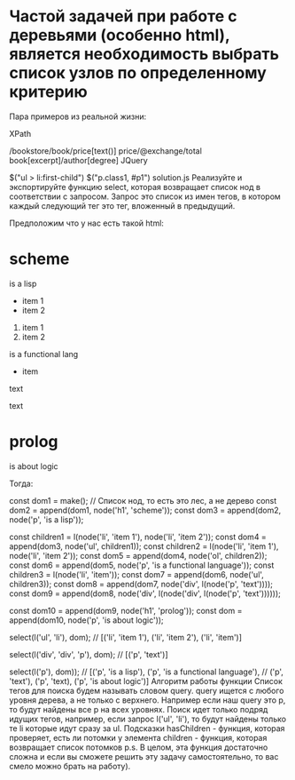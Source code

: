 # Частой задачей при работе с деревьями (особенно html), является необходимость выбрать список узлов по определенному критерию

Пара примеров из реальной жизни:

XPath

/bookstore/book/price[text()]
price/@exchange/total
book[excerpt]/author[degree]
JQuery

$("ul > li:first-child")
$("p.class1, #p1")
solution.js
Реализуйте и экспортируйте функцию select, которая возвращает список нод в соответствии с запросом. Запрос это список из имен тегов, в котором каждый следующий тег это тег, вложенный в предыдущий.

Предположим что у нас есть такой html:

<h1>scheme</h1>
<p>is a lisp</p>
<ul>
    <li>item 1</li>
    <li>item 2</li>
</ul>
<ol>
    <li>item 1</li>
    <li>item 2</li>
</ol>
<p>
    is a functional lang
</p>
<ul>
    <li>item</li>
</ul>
<div>
    <p>text</p>
</div>
<div>
    <div>
        <p>text</p>
    </div>
</div>
<h1>prolog</h1>
<p>is about logic</p>
Тогда:

const dom1 = make(); // Список нод, то есть это лес, а не дерево
const dom2 = append(dom1, node('h1', 'scheme'));
const dom3 = append(dom2, node('p', 'is a lisp'));

const children1 = l(node('li', 'item 1'), node('li', 'item 2'));
const dom4 = append(dom3, node('ul', children1));
const children2 = l(node('li', 'item 1'), node('li', 'item 2'));
const dom5 = append(dom4, node('ol', children2));
const dom6 = append(dom5, node('p', 'is a functional language'));
const children3 = l(node('li', 'item'));
const dom7 = append(dom6, node('ul', children3));
const dom8 = append(dom7, node('div', l(node('p', 'text'))));
const dom9 = append(dom8, node('div', l(node('div', l(node('p', 'text'))))));

const dom10 = append(dom9, node('h1', 'prolog'));
const dom = append(dom10, node('p', 'is about logic'));

select(l('ul', 'li'), dom);
// [('li', 'item 1'), ('li', 'item 2'), ('li', 'item')]

select(l('div', 'div', 'p'), dom);
// [('p', 'text')]

select(l('p'), dom));
// [('p', 'is a lisp'), ('p', 'is a functional language'),
//  ('p', 'text'), ('p', 'text), ('p', 'is about logic')]
Алгоритм работы функции
Список тегов для поиска будем называть словом query.
query ищется с любого уровня дерева, а не только с верхнего. Например если наш query это p, то будут найдены все p на всех уровнях.
Поиск идет только подряд идущих тегов, например, если запрос l('ul', 'li'), то будут найдены только те li которые идут сразу за ul.
Подсказки
hasChildren - функция, которая проверяет, есть ли потомки у элемента
children - функция, которая возвращает список потомков
p.s. В целом, эта функция достаточно сложна и если вы сможете решить эту задачу самостоятельно, то вас смело можно брать на работу).